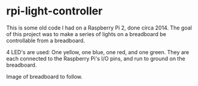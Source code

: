 # rpi-light-controller
This is some old code I had on a Raspberry Pi 2, done circa 2014.  The goal of this project was to make a series of lights on a breadboard be controllable from a breadboard.

4 LED's are used: One yellow, one blue, one red, and one green.  They are each connected to the Raspberry Pi's I/O pins, and run to ground on the breadboard.

Image of breadboard to follow.
